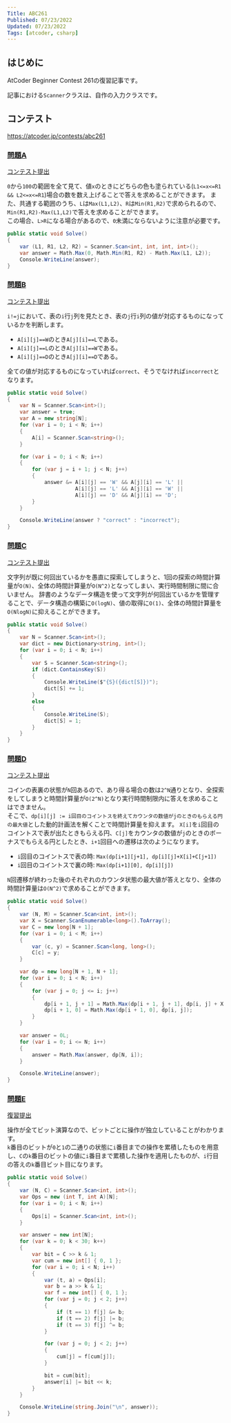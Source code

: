 ```yaml
---
Title: ABC261
Published: 07/23/2022
Updated: 07/23/2022
Tags: [atcoder, csharp]
---
```


## はじめに

AtCoder Beginner Contest 261の復習記事です。

記事における`Scanner`クラスは、自作の入力クラスです。

## コンテスト

<https://atcoder.jp/contests/abc261>

### [問題A](https://atcoder.jp/contests/abc261/tasks/abc261_a)

[コンテスト提出](https://atcoder.jp/contests/abc261/submissions/33429389)

`0`から`100`の範囲を全て見て、値`x`のときにどちらの色も塗られている(`L1<=x<=R1 && L2<=x<=R1`)場合の数を数え上げることで答えを求めることができます。
また、共通する範囲のうち、`L`は`Max(L1,L2)`、`R`は`Min(R1,R2)`で求められるので、`Min(R1,R2)-Max(L1,L2)`で答えを求めることができます。  
この場合、`L>R`になる場合があるので、`0`未満にならないように注意が必要です。

```csharp
public static void Solve()
{
    var (L1, R1, L2, R2) = Scanner.Scan<int, int, int, int>();
    var answer = Math.Max(0, Math.Min(R1, R2) - Math.Max(L1, L2));
    Console.WriteLine(answer);
}
```

### [問題B](https://atcoder.jp/contests/abc261/tasks/abc261_b)

[コンテスト提出](https://atcoder.jp/contests/abc261/submissions/33435312)

`i!=j`において、表の`i`行`j`列を見たとき、表の`j`行`i`列の値が対応するものになっているかを判断します。

- `A[i][j]==W`のとき`A[j][i]==L`である。
- `A[i][j]==L`のとき`A[j][i]==W`である。
- `A[i][j]==D`のとき`A[j][i]==D`である。

全ての値が対応するものになっていれば`correct`、そうでなければ`incorrect`となります。

```csharp
public static void Solve()
{
    var N = Scanner.Scan<int>();
    var answer = true;
    var A = new string[N];
    for (var i = 0; i < N; i++)
    {
        A[i] = Scanner.Scan<string>();
    }

    for (var i = 0; i < N; i++)
    {
        for (var j = i + 1; j < N; j++)
        {
            answer &= A[i][j] == 'W' && A[j][i] == 'L' ||
                      A[i][j] == 'L' && A[j][i] == 'W' ||
                      A[i][j] == 'D' && A[j][i] == 'D';
        }
    }

    Console.WriteLine(answer ? "correct" : "incorrect");
}
```

### [問題C](https://atcoder.jp/contests/abc261/tasks/abc261_c)

[コンテスト提出](https://atcoder.jp/contests/abc261/submissions/33437954)

文字列が既に何回出ているかを愚直に探索してしまうと、1回の探索の時間計算量が`O(N)`、全体の時間計算量が`O(N^2)`となってしまい、実行時間制限に間に合いません。
辞書のようなデータ構造を使って文字列が何回出ているかを管理することで、データ構造の構築に`O(logN)`、値の取得に`O(1)`、全体の時間計算量を`O(NlogN)`に抑えることができます。

```csharp
public static void Solve()
{
    var N = Scanner.Scan<int>();
    var dict = new Dictionary<string, int>();
    for (var i = 0; i < N; i++)
    {
        var S = Scanner.Scan<string>();
        if (dict.ContainsKey(S))
        {
            Console.WriteLine($"{S}({dict[S]})");
            dict[S] += 1;
        }
        else
        {
            Console.WriteLine(S);
            dict[S] = 1;
        }
    }
}
```

### [問題D](https://atcoder.jp/contests/abc261/tasks/abc261_d)

[コンテスト提出](https://atcoder.jp/contests/abc261/submissions/33446633)

コインの表裏の状態が`N`回あるので、あり得る場合の数は`2^N`通りとなり、全探索をしてしまうと時間計算量が`O(2^N)`となり実行時間制限内に答えを求めることはできません。  
そこで、`dp[i][j] := i回目のコイントスを終えてカウンタの数値がjのときのもらえる円の最大値`とした動的計画法を解くことで時間計算量を抑えます。
`X[i]`を`i`回目のコイントスで表が出たときもらえる円、`C[j]`をカウンタの数値が`j`のときのボーナスでもらえる円としたとき、`i+1`回目への遷移は次のようになります。

- `i`回目のコイントスで表の時: `Max(dp[i+1][j+1], dp[i][j]+X[i]+C[j+1])`
- `i`回目のコイントスで裏の時: `Max(dp[i+1][0], dp[i][j])`

`N`回遷移が終わった後のそれぞれのカウンタ状態の最大値が答えとなり、全体の時間計算量は`O(N^2)`で求めることができます。

```csharp
public static void Solve()
{
    var (N, M) = Scanner.Scan<int, int>();
    var X = Scanner.ScanEnumerable<long>().ToArray();
    var C = new long[N + 1];
    for (var i = 0; i < M; i++)
    {
        var (c, y) = Scanner.Scan<long, long>();
        C[c] = y;
    }

    var dp = new long[N + 1, N + 1];
    for (var i = 0; i < N; i++)
    {
        for (var j = 0; j <= i; j++)
        {
            dp[i + 1, j + 1] = Math.Max(dp[i + 1, j + 1], dp[i, j] + X[i] + C[j + 1]);
            dp[i + 1, 0] = Math.Max(dp[i + 1, 0], dp[i, j]);
        }
    }

    var answer = 0L;
    for (var i = 0; i <= N; i++)
    {
        answer = Math.Max(answer, dp[N, i]);
    }

    Console.WriteLine(answer);
}

```

### [問題E](https://atcoder.jp/contests/abc261/tasks/abc261_e)

[復習提出](https://atcoder.jp/contests/abc261/submissions/33477238)

操作が全てビット演算なので、ビットごとに操作が独立していることがわかります。  
`k`番目のビットが`0`と`1`の二通りの状態に`i`番目までの操作を累積したものを用意し、`C`の`k`番目のビットの値に`i`番目まで累積した操作を適用したものが、`i`行目の答えの`k`番目ビット目になります。

```csharp
public static void Solve()
{
    var (N, C) = Scanner.Scan<int, int>();
    var Ops = new (int T, int A)[N];
    for (var i = 0; i < N; i++)
    {
        Ops[i] = Scanner.Scan<int, int>();
    }

    var answer = new int[N];
    for (var k = 0; k < 30; k++)
    {
        var bit = C >> k & 1;
        var cum = new int[] { 0, 1 };
        for (var i = 0; i < N; i++)
        {
            var (t, a) = Ops[i];
            var b = a >> k & 1;
            var f = new int[] { 0, 1 };
            for (var j = 0; j < 2; j++)
            {
                if (t == 1) f[j] &= b;
                if (t == 2) f[j] |= b;
                if (t == 3) f[j] ^= b;
            }

            for (var j = 0; j < 2; j++)
            {
                cum[j] = f[cum[j]];
            }

            bit = cum[bit];
            answer[i] |= bit << k;
        }
    }

    Console.WriteLine(string.Join("\n", answer));
}
```
